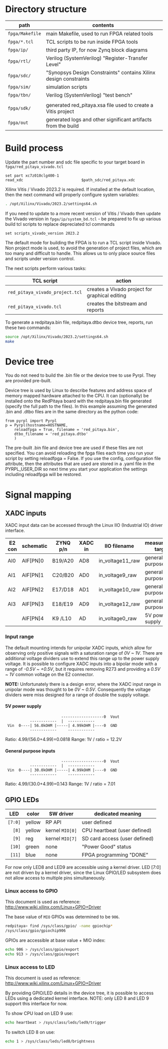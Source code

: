 # Directory structure

|  path             | contents
|-------------------|-------------------------------------------------------------
| `fpga/Makefile`   | main Makefile, used to run FPGA related tools
| `fpga/*.tcl`      | TCL scripts to be run inside FPGA tools
| `fpga/ip/`        | third party IP, for now Zynq block diagrams
| `fpga/rtl/`       | Verilog (SystemVerilog) "Register-Transfer Level"
| `fpga/sdc/`       | "Synopsys Design Constraints" contains Xilinx design constraints
| `fpga/sim/`       | simulation scripts
| `fpga/tbn/`       | Verilog (SystemVerilog) "test bench"
|                   |
| `fpga/sdk/`       | generated red_pitaya.xsa file used to create a Vitis project
| `fpga/out`        | generated logs and other significant artifacts from the build

# Build process

Update the part number and sdc file specific to your target board in `fpga/red_pitaya_vivado.tcl`
```
set part xc7z010clg400-1
read_xdc                          $path_sdc/red_pitaya.xdc
```

Xilinx Vitis / Vivado 2023.2 is required. If installed at the default location, then the next command will properly configure system variables:
```bash
. /opt/Xilinx/Vivado/2023.2/settings64.sh
```

If you need to update to a more recent version of Vitis / Vivado then update the Vivado version in `fpga/ip/system_bd.tcl` - be prepared to fix up various build tcl scripts to replace depreciated tcl commands
```
set scripts_vivado_version 2023.2
```

The default mode for building the FPGA is to run a TCL script inside Vivado. Non project mode is used, to avoid the generation of project files, which are too many and difficult to handle. This allows us to only place source files and scripts under version control.

The next scripts perform various tasks:

| TCL script                      | action
|---------------------------------|---------------------------------------------
| `red_pitaya_vivado_project.tcl` | creates a Vivado project for graphical editing
| `red_pitaya_vivado.tcl`         | creates the bitstream and reports

To generate a redpitaya.bin file, redpitaya.dtbo device tree, reports, run these two commands:
```bash
source /opt/Xilinx/Vivado/2023.2/settings64.sh
make
```

# Device tree

You do not need to build the .bin file or the device tree to use Pyrpl.  They are provided pre-built.

Device tree is used by Linux to describe features and address space of memory mapped hardware attached to the CPU.  It can (optionally) be installed onto the RedPitaya board with the redpitaya.bin file generated (specify the full path to the files).  In this example assuming the generated .bin and .dtbo files are in the same directory as the python code:
```
from pyrpl import Pyrpl
p = Pyrpl(hostname=HOSTNAME,
    reloadfpga = True, filename = 'red_pitaya.bin',
    dtbo_filename = 'red_pitaya.dtbo'
    )
```
The pre-built .bin file and device tree are used if these files are not specified.  You can avoid reloading the fpga files each time you run your script by setting reloadfpga = False.  If you use the config, configuration file attribute, then the attributes that are used are stored in a .yaml file in the PYRPL_USER_DIR so next time you start your application the settings including reloadfpga will be restored.

# Signal mapping

## XADC inputs

XADC input data can be accessed through the Linux IIO (Industrial IO) driver interface.

| E2 con | schematic | ZYNQ p/n | XADC in | IIO filename     | measurement target | range |
|--------|-----------|----------|---------|------------------|--------------------|-------|
| AI0    | AIF[PN]0  | B19/A20  | AD8     | in_voltage11_raw | general purpose    | 7.01V |
| AI1    | AIF[PN]1  | C20/B20  | AD0     | in_voltage9_raw  | general purpose    | 7.01V |
| AI2    | AIF[PN]2  | E17/D18  | AD1     | in_voltage10_raw | general purpose    | 7.01V |
| AI3    | AIF[PN]3  | E18/E19  | AD9     | in_voltage12_raw | general purpose    | 7.01V |
|        | AIF[PN]4  | K9 /L10  | AD      | in_voltage0_raw  | 5V power supply    | 12.2V |

### Input range

The default mounting intends for unipolar XADC inputs, which allow for observing only positive signals with a saturation range of *0V ~ 1V*. There are additional voltage dividers use to extend this range up to the power supply voltage. It is possible to configure XADC inputs into a bipolar mode with a range of *-0.5V ~ +0.5V*, but it requires removing R273 and providing a *0.5V ~ 1V* common voltage on the E2 connector.

**NOTE:** Unfortunately there is a design error, where the XADC input range in unipolar mode was thought to be *0V ~ 0.5V*. Consequently the voltage dividers were miss designed for a range of double the supply voltage.

#### 5V power supply

```
                         -------------------0  Vout
           ------------  |  ------------
 Vin  0----| 56.0kOHM |-----| 4.99kOHM |----0  GND
           ------------     ------------
```
Ratio: 4.99/(56.0+4.99)=0.0818
Range: 1V / ratio = 12.2V

#### General purpose inputs

```
                         -------------------0  Vout
           ------------  |  ------------
 Vin  0----| 30.0kOHM |-----| 4.99kOHM |----0  GND
           ------------     ------------
```
Ratio: 4.99/(30.0+4.99)=0.143
Range: 1V / ratio = 7.01


## GPIO LEDs

| LED     | color  | SW driver       | dedicated meaning
|---------|--------|-----------------|----------------------------------
| `[7:0]` | yellow | RP API          | user defined
| `  [8]` | yellow | kernel `MIO[0]` | CPU heartbeat (user defined)
| `  [9]` | reg    | kernel `MIO[7]` | SD card access (user defined)
| ` [10]` | green  | none            | "Power Good" status
| ` [11]` | blue   | none            | FPGA programming "DONE"

For now only LED8 and LED9 are accessible using a kernel driver. LED [7:0] are not driven by a kernel driver, since the Linux GPIO/LED subsystem does not allow access to multiple pins simultaneously.

### Linux access to GPIO

This document is used as reference: http://www.wiki.xilinx.com/Linux+GPIO+Driver

The base value of `MIO` GPIOs was determined to be `906`.
```bash
redpitaya> find /sys/class/gpio/ -name gpiochip*
/sys/class/gpio/gpiochip906
```

GPIOs are accessible at base value + MIO index:
```bash
echo 906 > /sys/class/gpio/export
echo 913 > /sys/class/gpio/export
```

### Linux access to LED

This document is used as reference: http://www.wiki.xilinx.com/Linux+GPIO+Driver

By providing GPIO/LED details in the device tree, it is possible to access LEDs using a dedicated kernel interface.
NOTE: only LED 8 and LED 9 support this interface for now.

To show CPU load on LED 9 use:
```bash
echo heartbeat > /sys/class/leds/led9/trigger
```
To switch LED 8 on use:
```bash
echo 1 > /sys/class/leds/led8/brightness
```
